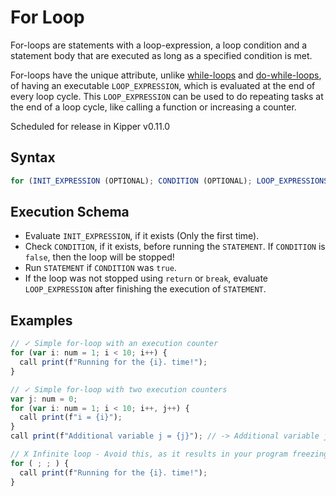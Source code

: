# For Loop

For-loops are statements with a loop-expression, a loop condition and a statement body that are executed as long as a
specified condition is met.

For-loops have the unique attribute, unlike [while-loops](./while-loop.html) and [do-while-loops](./do-while-loop.html),
of having an executable `LOOP_EXPRESSION`, which is evaluated at the end of every loop cycle. This `LOOP_EXPRESSION` can
be used to do repeating tasks at the end of a loop cycle, like calling a function or increasing a counter.

<p class="important">
  Scheduled for release in Kipper v0.11.0
</p>

## Syntax

```ts
for (INIT_EXPRESSION (OPTIONAL); CONDITION (OPTIONAL); LOOP_EXPRESSIONS (OPTIONAL)...) STATEMENT;
```

## Execution Schema

- Evaluate `INIT_EXPRESSION`, if it exists (Only the first time).
- Check `CONDITION`, if it exists, before running the `STATEMENT`. If `CONDITION` is `false`, then the loop will be stopped!
- Run `STATEMENT` if `CONDITION` was `true`.
- If the loop was not stopped using `return` or `break`, evaluate `LOOP_EXPRESSION` after finishing the execution of `STATEMENT`.

## Examples

```ts
// ✓ Simple for-loop with an execution counter
for (var i: num = 1; i < 10; i++) {
  call print(f"Running for the {i}. time!");
}

// ✓ Simple for-loop with two execution counters
var j: num = 0;
for (var i: num = 1; i < 10; i++, j++) {
  call print(f"i = {i}");
}
call print(f"Additional variable j = {j}"); // -> Additional variable j = 10

// X Infinite loop - Avoid this, as it results in your program freezing/running forever
for ( ; ; ) {
  call print(f"Running for the {i}. time!");
}
```
